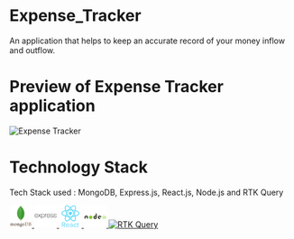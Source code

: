 # Expense_Tracker
An application that helps to keep an accurate record of your money inflow and outflow.
 
# Preview of Expense Tracker application
![Expense Tracker](https://github.com/itznehakumari4/Expense_Tracker/assets/96368265/6dbd183a-5530-4a8a-8bd9-907a458c01f3)

# Technology Stack
Tech Stack used : MongoDB, Express.js, React.js, Node.js and RTK Query
<p align="left">
 <a href="https://www.mongodb.com/" target="_blank" rel="noreferrer">
    <img src="https://raw.githubusercontent.com/devicons/devicon/master/icons/mongodb/mongodb-original-wordmark.svg" alt="mongodb" width="40" height="40"/>
  </a>
  <a href="https://expressjs.com" target="_blank" rel="noreferrer">
    <img src="https://raw.githubusercontent.com/devicons/devicon/master/icons/express/express-original-wordmark.svg" alt="express" width="40" height="40"/>
  </a>
 <a href="https://reactjs.org/" target="_blank" rel="noreferrer">
    <img src="https://raw.githubusercontent.com/devicons/devicon/master/icons/react/react-original-wordmark.svg" alt="react" width="40" height="40"/>
  </a>
  <a href="https://nodejs.org" target="_blank" rel="noreferrer">
    <img src="https://raw.githubusercontent.com/devicons/devicon/master/icons/nodejs/nodejs-original-wordmark.svg" alt="nodejs" width="40" height="40"/>
  </a>
 <a href="https://redux-toolkit.js.org" target="_blank" rel="noreferrer">
    <img src="https://github.com/itznehakumari4/Expense_Tracker/assets/96368265/42cb1d95-dbb6-42a7-925f-1c9927947bc9" alt="RTK Query" width="40" height="40"/>
  </a>
</p>
